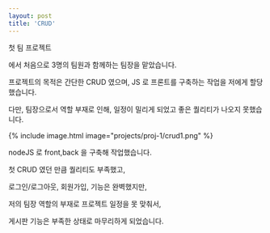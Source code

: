 ```yaml
---
layout: post
title: 'CRUD'
---
```


첫 팀 프로젝트 

에서 처음으로 3명의 팀원과 함께하는 팀장을 맡았습니다.

프로젝트의 목적은 간단한 CRUD 였으며, JS 로 프론트를 구축하는 작업을 저에게 할당했습니다.

다만, 팀장으로서 역할 부재로 인해, 일정이 밀리게 되었고 좋은 퀄리티가 나오지 못했습니다.

{% include image.html image="projects/proj-1/crud1.png" %}

nodeJS 로 front,back 을 구축해 작업했습니다.

첫 CRUD 였던 만큼 퀄리티도 부족했고,

로그인/로그아웃, 회원가입, 기능은 완벽했지만,

저의 팀장 역할의 부재로 프로젝트 일정을 못 맞춰서,

게시판 기능은 부족한 상태로 마무리하게 되었습니다.
